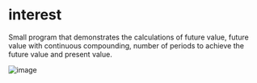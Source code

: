 # interest
Small program that demonstrates the calculations of future value, future value with continuous compounding, number of periods to achieve the future value and present value.

![image](https://user-images.githubusercontent.com/67343800/190030953-0cc9d834-a3ae-4dae-a000-b759e5b8e149.png)
